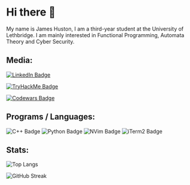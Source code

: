 # Hi there 👋
My name is James Huston, I am a third-year student at the University of Lethbridge. I am mainly interested in Functional Programming, Automata Theory and Cyber Security.

## Media:
<div id="media-badges">
  <p>
  <a href="www.linkedin.com/in/james-aph">
    <img src="https://img.shields.io/badge/LinkedIn-blue?style=for-the-badge&logo=linkedin&logoColor=white" alt="LinkedIn Badge"/>
  </a>
    </p>
  <p>
  <a href="https://tryhackme.com/p/James.APH">
    <img src="https://img.shields.io/badge/-TryHackMe-%23212C42?style=for-the-badge&logo=tryhackme&logoColor=white" alt="TryHackMe Badge"/>
  </a>
    </p>
  <p>
    <a href="https://www.codewars.com/users/James-APH">
    <img src="https://www.codewars.com/users/James-APH/badges/large" alt="Codewars Badge"/>
  </p>
  </a>
</div>

## Programs / Languages:
<div id="software-badges">
  <img src="https://img.shields.io/badge/C%2B%2B-00599C?style=for-the-badge&logo=c%2B%2B&logoColor=white" alt="C++ Badge"/>
  <img src="https://img.shields.io/badge/Python-FFD43B?style=for-the-badge&logo=python&logoColor=blue" alt="Python Badge"/>
  <img src="https://img.shields.io/badge/NeoVim-%2357A143.svg?&style=for-the-badge&logo=neovim&logoColor=white" alt="NVim Badge"/>
  <img src="https://img.shields.io/badge/iTerm2-000000?style=for-the-badge&logo=iterm2&logoColor=white" alt="iTerm2 Badge"/>
</div>


## Stats:
![Top Langs](https://github-readme-stats.vercel.app/api/top-langs/?username=James-APH&layout=compact&theme=vision-friendly-dark)

![GitHub Streak](http://github-readme-streak-stats.herokuapp.com?user=James-APH&theme=dark&background=000000)


<!--
**James-APH/James-APH** is a ✨ _special_ ✨ repository because its `README.md` (this file) appears on your GitHub profile.

Here are some ideas to get you started:

- 🔭 I’m currently working on ...
- 🌱 I’m currently learning ...
- 👯 I’m looking to collaborate on ...
- 🤔 I’m looking for help with ...
- 💬 Ask me about ...
- 📫 How to reach me: ...
- 😄 Pronouns: ...
- ⚡ Fun fact: ...
-->

